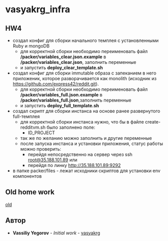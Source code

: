 # vasyakrg_infra
## HW4
  * создал конфиг для сборки начального темплея с установленными Ruby и mongoDB
    - для корректной сборки необходимо переименовать файл **/packer/variables_clear.json.example** в **/packer/variables_clear.json**, заполнить переменные
    - и запустить **deploy_clear_template.sh**
  * создал конфиг для сборки immutable образа с запеканием в него приложеник, которое разворачивается как monolith (исходник из https://github.com/express42/reddit.git).
    - для корректной сборки необходимо переименовать файл **/packer/variables_full.json.example** в **/packer/variables_full.json**,заполнить переменные
    - и запустить **deploy_full_template.sh**
  * создал скрипт для сборки инстанса на основе ранее развернутого full-темплея
    - для корректной сборки инстанса нужно, что бы в файле create-redditvm.sh было заполнено поле:
      - ID_PROJECT
    - так же по желанию можно заполнить и другие переменные
    - после запуска инстанса и установки приложения, статус работы можно проверить:
      - перейдя непосредственно на сервер через ssh root@35.188.101.89 или
      - перейдя по линку http://35.188.101.89:9292
  * в папке packer/files - лежат исходники скриптов для установки env компонентов

## Old home work
[old](README_old.md)

## Автор

   * **Vassiliy Yegorov** - *Initial work* - [vasyakrg](https://github.com/otus-devops-2019-05/vasyakrg_infra)
